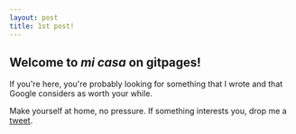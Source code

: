 ```yaml
---
layout: post
title: 1st post!
---
```


## Welcome to *mi casa* on gitpages!

If you're here, you're probably looking for something that I wrote and that Google considers as worth your while.

Make yourself at home, no pressure.
If something interests you, drop me a [tweet](https://twitter.com/mcapinha).

